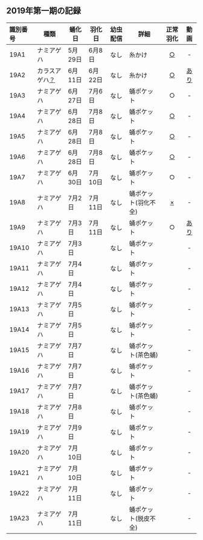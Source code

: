 
## 2019年第一期の記録

|識別番号|種類|蛹化日|羽化日|幼虫配信|詳細|正常羽化|動画|
|:---|---|---|---|:---:|---|:---:|:---:|
|19A1|ナミアゲハ|5月29日|6月8日|なし|糸かけ|[○](https://twitter.com/SCEJapan/status/1137332289044484097)|-|
|19A2|カラスアゲハ[？](https://twitter.com/SCEJapan/status/1137296211864461312)|6月11日|6月22日|なし|糸かけ|[○](https://twitter.com/SCEJapan/status/1142273067055366146)|[あり](https://www.youtube.com/watch?v=36Zrsm903fs)|
|19A3|ナミアゲハ|6月27日|7月6日|なし|蛹ポケット|○|-|
|19A4|ナミアゲハ|6月28日|7月8日|なし|蛹ポケット|[○](https://twitter.com/SCEJapan/status/1148132248773783552)|-|
|19A5|ナミアゲハ|6月28日|7月8日|なし|蛹ポケット|[○](https://twitter.com/SCEJapan/status/1148132248773783552)|-|
|19A6|ナミアゲハ|6月28日|7月8日|なし|蛹ポケット|[○](https://twitter.com/SCEJapan/status/1148132248773783552)|-|
|19A7|ナミアゲハ|6月30日|7月10日|なし|蛹ポケット|○|-|
|19A8|ナミアゲハ|7月2日|7月11日|なし|蛹ポケット(羽化不全)|[×](https://i.imgur.com/CkUJtof.png)|-|
|19A9|ナミアゲハ|7月3日|7月11日|なし|蛹ポケット|○|[あり](https://www.youtube.com/watch?v=ibUhMMeu45A)|
|19A10|ナミアゲハ|7月3日||なし|蛹ポケット||-|
|19A11|ナミアゲハ|7月4日||なし|蛹ポケット||-|
|19A12|ナミアゲハ|7月4日||なし|蛹ポケット||-|
|19A13|ナミアゲハ|7月5日||なし|蛹ポケット||-|
|19A14|ナミアゲハ|7月5日||なし|蛹ポケット||-|
|19A15|ナミアゲハ|7月7日||なし|蛹ポケット(茶色蛹)||-|
|19A16|ナミアゲハ|7月7日||なし|蛹ポケット||-|
|19A17|ナミアゲハ|7月7日||なし|蛹ポケット(茶色蛹)||-|
|19A18|ナミアゲハ|7月8日||なし|蛹ポケット||-|
|19A19|ナミアゲハ|7月9日||なし|蛹ポケット||-|
|19A20|ナミアゲハ|7月10日||なし|蛹ポケット||-|
|19A21|ナミアゲハ|7月10日||なし|蛹ポケット||-|
|19A22|ナミアゲハ|7月11日||なし|蛹ポケット||-|
|19A23|ナミアゲハ|7月11日||なし|蛹ポケット(脱皮不全)||-|
